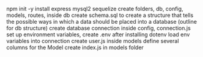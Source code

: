 npm init -y 
install express mysql2 sequelize
create folders, db, config, models, routes, 
inside db create schema.sql to create a structure that tells the possible ways in which a data should be placed into a database (outline for db structure)
create database connection inside config, connection.js
set up environment variables, create .env after installing dotenv
load env variables into connection
create user.js inside models
define several columns for the Model
create index.js in models folder